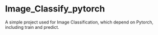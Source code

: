 # Image_Classify_pytorch
A simple project used for Image Classification, which depend on Pytorch, including train and predict.
